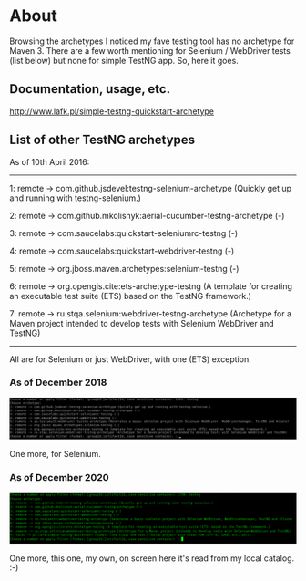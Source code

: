 # About

Browsing the archetypes I noticed my fave testing tool has no archetype for Maven 3.
There are a few worth mentioning for Selenium / WebDriver tests (list below) but none for simple TestNG app.
So, here it goes.

## Documentation, usage, etc.

http://www.lafk.pl/simple-testng-quickstart-archetype

## List of other TestNG archetypes 
As of 10th April 2016:

----
1: remote -> com.github.jsdevel:testng-selenium-archetype (Quickly get up and running with testng-selenium.)

2: remote -> com.github.mkolisnyk:aerial-cucumber-testng-archetype (-)

3: remote -> com.saucelabs:quickstart-seleniumrc-testng (-)

4: remote -> com.saucelabs:quickstart-webdriver-testng (-)

5: remote -> org.jboss.maven.archetypes:selenium-testng (-)

6: remote -> org.opengis.cite:ets-archetype-testng (A template for creating an executable test suite (ETS) based on the TestNG framework.)

7: remote -> ru.stqa.selenium:webdriver-testng-archetype (Archetype for a Maven project intended to develop tests with Selenium WebDriver and TestNG)

----

All are for Selenium or just WebDriver, with one (ETS) exception.

### As of December 2018

![as of 2018](/img/ArchetypesAsOfDecember2018.png)

One more, for Selenium.

### As of December 2020

![as of 2020](/img/ArchetypesAsOfDecember2020.png)

One more, this one, my own, on screen here it's read from my local catalog. :-)
